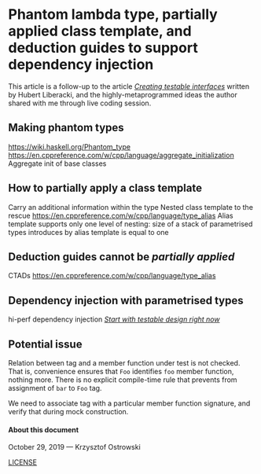 
# Phantom lambda type, partially applied class template, and deduction guides to support dependency injection

This article is a follow-up to the article [_Creating testable interfaces_](https://github.com/hliberacki/hliberacki.github.io/blob/master/testable_interfaces.md) written by Hubert Liberacki, and the highly-metaprogrammed ideas the author shared with me through live coding session.

## Making phantom types

https://wiki.haskell.org/Phantom_type
https://en.cppreference.com/w/cpp/language/aggregate_initialization
Aggregate init of base classes

## How to partially apply a class template

Carry an additional information within the type
Nested class template to the rescue
https://en.cppreference.com/w/cpp/language/type_alias
Alias template supports only one level of nesting: size of a stack of parametrised types introduces by alias template is equal to one

## Deduction guides cannot be _partially applied_

CTADs
https://en.cppreference.com/w/cpp/language/type_alias

## Dependency injection with parametrised types

hi-perf dependency injection
[_Start with testable design right now_](https://github.com/insooth/insooth.github.io/blob/master/testable-design.md)


## Potential issue

Relation between tag and a member function under test is not checked. That is, convenience ensures that `Foo` identifies `foo` member function, nothing more. There is no explicit compile-time rule that prevents from assignment of `bar` to `Foo` tag.

We need to associate tag with a particular member function signature, and verify that during mock construction.


#### About this document

October 29, 2019 &mdash; Krzysztof Ostrowski

[LICENSE](https://github.com/insooth/insooth.github.io/blob/master/LICENSE)

